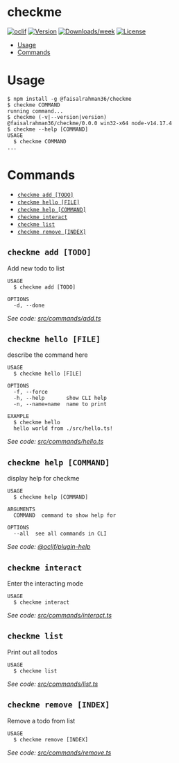 checkme
=======



[![oclif](https://img.shields.io/badge/cli-oclif-brightgreen.svg)](https://oclif.io)
[![Version](https://img.shields.io/npm/v/checkme.svg)](https://npmjs.org/package/checkme)
[![Downloads/week](https://img.shields.io/npm/dw/checkme.svg)](https://npmjs.org/package/checkme)
[![License](https://img.shields.io/npm/l/checkme.svg)](https://github.com/faisalrahman36/checkme/blob/master/package.json)

<!-- toc -->
* [Usage](#usage)
* [Commands](#commands)
<!-- tocstop -->
# Usage
<!-- usage -->
```sh-session
$ npm install -g @faisalrahman36/checkme
$ checkme COMMAND
running command...
$ checkme (-v|--version|version)
@faisalrahman36/checkme/0.0.0 win32-x64 node-v14.17.4
$ checkme --help [COMMAND]
USAGE
  $ checkme COMMAND
...
```
<!-- usagestop -->
# Commands
<!-- commands -->
* [`checkme add [TODO]`](#checkme-add-todo)
* [`checkme hello [FILE]`](#checkme-hello-file)
* [`checkme help [COMMAND]`](#checkme-help-command)
* [`checkme interact`](#checkme-interact)
* [`checkme list`](#checkme-list)
* [`checkme remove [INDEX]`](#checkme-remove-index)

## `checkme add [TODO]`

Add new todo to list

```
USAGE
  $ checkme add [TODO]

OPTIONS
  -d, --done
```

_See code: [src/commands/add.ts](https://github.com/faisalrahman36/checkme/blob/v0.0.0/src/commands/add.ts)_

## `checkme hello [FILE]`

describe the command here

```
USAGE
  $ checkme hello [FILE]

OPTIONS
  -f, --force
  -h, --help       show CLI help
  -n, --name=name  name to print

EXAMPLE
  $ checkme hello
  hello world from ./src/hello.ts!
```

_See code: [src/commands/hello.ts](https://github.com/faisalrahman36/checkme/blob/v0.0.0/src/commands/hello.ts)_

## `checkme help [COMMAND]`

display help for checkme

```
USAGE
  $ checkme help [COMMAND]

ARGUMENTS
  COMMAND  command to show help for

OPTIONS
  --all  see all commands in CLI
```

_See code: [@oclif/plugin-help](https://github.com/oclif/plugin-help/blob/v3.2.3/src/commands/help.ts)_

## `checkme interact`

Enter the interacting mode

```
USAGE
  $ checkme interact
```

_See code: [src/commands/interact.ts](https://github.com/faisalrahman36/checkme/blob/v0.0.0/src/commands/interact.ts)_

## `checkme list`

Print out all todos

```
USAGE
  $ checkme list
```

_See code: [src/commands/list.ts](https://github.com/faisalrahman36/checkme/blob/v0.0.0/src/commands/list.ts)_

## `checkme remove [INDEX]`

Remove a todo from list

```
USAGE
  $ checkme remove [INDEX]
```

_See code: [src/commands/remove.ts](https://github.com/faisalrahman36/checkme/blob/v0.0.0/src/commands/remove.ts)_
<!-- commandsstop -->
